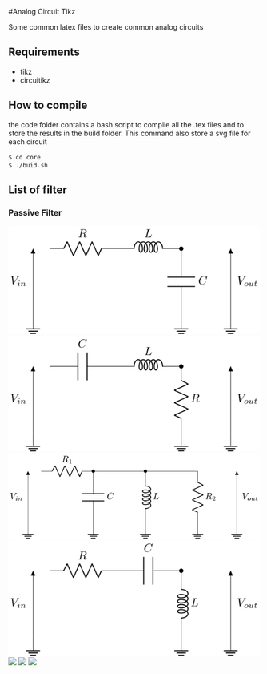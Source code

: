 #Analog Circuit Tikz

Some common latex files to create common analog circuits

## Requirements

* tikz
* circuitikz

## How to compile

the code folder contains a bash script to compile all the .tex files and to store the results in the build folder. This command also store a svg file for each circuit

```
$ cd core
$ ./buid.sh
```

## List of filter

### Passive Filter

<img src="./build/svg/RLC_LP.svg">

<img src="./build/svg/RLC_BP1.svg">

<img src="./build/svg/RLC_BP2.svg">

<img src="./build/svg/RLC_HP.svg">

<img src="./build/svg/RL_RC_LP.svg">

<img src="./build/svg/RL_RC_BP.svg">

<img src="./build/svg/RL_RC_HP.svg">
